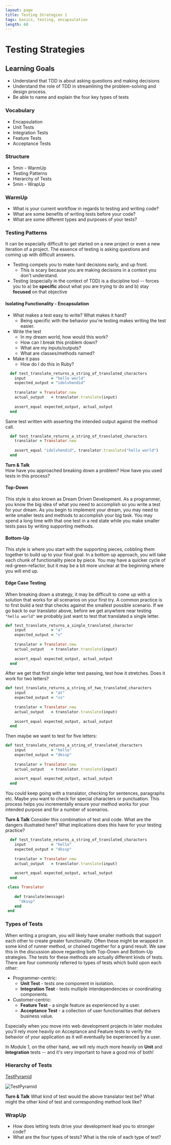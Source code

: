 ```yaml
---
layout: page
title: Testing Strategies 1
tags: basics, testing, encapsulation
length: 60
---
```


# Testing Strategies

## Learning Goals

* Understand that TDD is about asking questions and making decisions
* Understand the role of TDD in streamlining the problem-solving and design process.
* Be able to name and explain the four key types of tests


### Vocabulary  
* Encapsulation  
* Unit Tests  
* Integration Tests  
* Feature Tests
* Acceptance Tests

### Structure  
* 5min - WarmUp  
* Testing Patterns  
* Hierarchy of Tests  
* 5min - WrapUp  

### WarmUp  
* What is your current workflow in regards to testing and writing code?  
* What are some benefits of writing tests before your code?  
* What are some different types and purposes of your tests?  

### Testing Patterns  

It can be especially difficult to get started on a new project or even a new iteration of a project. The essence of testing is asking questions and coming up with difficult answers.     

* Testing compels you to make hard decisions early, and up front.
  * This is scary because you are making decisions in a context you don't understand.
* Testing (especially in the context of TDD) is a discipline tool -- forces you to a) be **specific** about what you are trying to do and b) stay **focused** on that objective  

#### Isolating Functionality - Encapsulation 

* What makes a test easy to write? What makes it hard?
  * Being specific with the behavior you're testing makes writing the test easier.
* Write the test
  * In my dream world, how would this work?
  * How can I break this problem down?
  * What are my inputs/outputs?
  * What are classes/methods named?
* Make it pass
  * How do I do this in Ruby?

```ruby 
  def test_translate_returns_a_string_of_translated_characters  
    input           = "hello world"
    expected_output = "idolvhendid"
    
    translator = Translator.new  
    actual_output   = translator.translate(input)  
    
    assert_equal expected_output, actual_output 
  end 
```
Same test written with asserting the intended output against the method call. 

```ruby 
  def test_translate_returns_a_string_of_translated_characters  
    translator = Translator.new  
    
    assert_equal "idolvhendid", translator.translate("hello world")   
  end 
```
**Turn & Talk**  
How have you approached breaking down a problem? How have you used tests in this process?   

#### Top-Down  

This style is also known as Dream Driven Development.  As a programmer, you know the big idea of what you need to accomplish so you write a test for your dream.  As you begin to implement your dream, you may need to write smaller tests and methods to accomplish your big task. You may spend a long time with that one test in a red state while you make smaller tests pass by writing supporting methods.    

#### Bottom-Up  

This style is where you start with the supporting pieces, cobbling them together to build up to your final goal. In a bottom up approach, you will take each chunk of functionality piece by piece. You may have a quicker cycle of red-green-refactor, but it may be a bit more unclear at the beginning where you will end up.  

#### Edge Case Testing  

When breaking down a strategy, it may be difficult to come up with a solution that works for all scenarios on your first try. A common practice is to first build a test that checks against the smallest possible scenario. If we go back to our translator above, before we get anywhere near testing `"hello world"` we probably just want to test that translated a single letter.  

```ruby  
def test_translate_returns_a_single_translated_character  
    input           = "a"
    expected_output = "v"
    
    translator = Translator.new  
    actual_output   = translator.translate(input)  
    
    assert_equal expected_output, actual_output 
  end 

```  

After we get that first single letter test passing, test how it stretches. Does it work for two letters?  

```ruby
def test_translate_returns_a_string_of_two_translated_characters  
    input           = "at"
    expected_output = "vs"
    
    translator = Translator.new  
    actual_output   = translator.translate(input)  
    
    assert_equal expected_output, actual_output 
  end 
```  

Then maybe we want to test for five letters:   

```ruby
def test_translate_returns_a_string_of_translated_characters  
    input           = "hello"
    expected_output = "dkssp"
    
    translator = Translator.new  
    actual_output   = translator.translate(input)  
    
    assert_equal expected_output, actual_output 
  end 
```  

You could keep going with a translator, checking for sentences, paragraphs etc. Maybe you want to check for special characters or punctuation. This process helps you incrementally ensure your method works for your intended purpose and for a number of scenarios.  

**Turn & Talk**
Consider this combination of test and code. What are the dangers illustrated here? What implications does this have for your testing practice?   

```ruby  
  def test_translate_returns_a_string_of_translated_characters  
    input           = "hello"  
    expected_output = "dkssp"
    
    translator = Translator.new  
    actual_output   = translator.translate(input)  
    
    assert_equal expected_output, actual_output 
  end 
```  

```ruby 
 class Translator
 
    def translate(message)
      "dkssp"
    end 
 end 
```  


### Types of Tests  

When writing a program, you will likely have smaller methods that support each other to create greater functionality. Often these might be wrapped in some kind of runner method, or chained together for a grand result. We saw this in the discussion above regarding both Top-Down and Bottom-Up strategies. The tests for these methods are actually different kinds of tests. There are four commonly referred to types of tests which build upon each other:  

* Programmer-centric:
  * **Unit Test** - tests one component in isolation.
  * **Integration Test** - tests multiple interdependencies or coordinating components.
* Customer-centric:
  * **Feature Test** - a single feature as experienced by a user.
  * **Acceptance Test** - a collection of user functionalities that delivers business value.

Especially when you move into web development projects in later modules you'll rely more heavily on Acceptance and Feature tests to verify the behavior of your application as it will eventually be experienced by a user.

In Module 1, on the other hand, we will rely much more heavily on **Unit** and **Integration** tests -- and it's very
important to have a good mix of both!  

### Hierarchy of Tests



[TestPyramid](http://martinfowler.com/bliki/TestPyramid.html)

![TestPyramid](http://martinfowler.com/bliki/images/testPyramid/test-pyramid.png)

**Turn & Talk**
What kind of test would the above translator test be? What might the other kind of test and corresponding method look like?

### WrapUp  
* How does letting tests drive your development lead you to stronger code?  
* What are the four types of tests?  What is the role of each type of test?  
